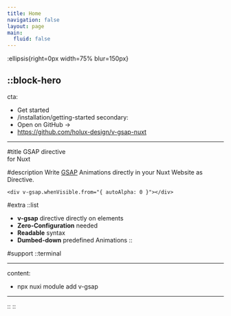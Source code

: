```yaml
---
title: Home
navigation: false
layout: page
main:
  fluid: false
---
```


:ellipsis{right=0px width=75% blur=150px}

## ::block-hero

cta:

- Get started
- /installation/getting-started
  secondary:
- Open on GitHub →
- https://github.com/holux-design/v-gsap-nuxt

---

#title
GSAP directive<br />
for Nuxt

#description
Write [GSAP](https://gsap.com/) Animations directly in your Nuxt Website as Directive.

```vue
<div v-gsap.whenVisible.from="{ autoAlpha: 0 }"></div>
```

#extra
::list

- **v-gsap** directive directly on elements
- **Zero-Configuration** needed
- **Readable** syntax
- **Dumbed-down** predefined Animations
  ::

#support
::terminal

---

content:

- npx nuxi module add v-gsap

---

::
::
